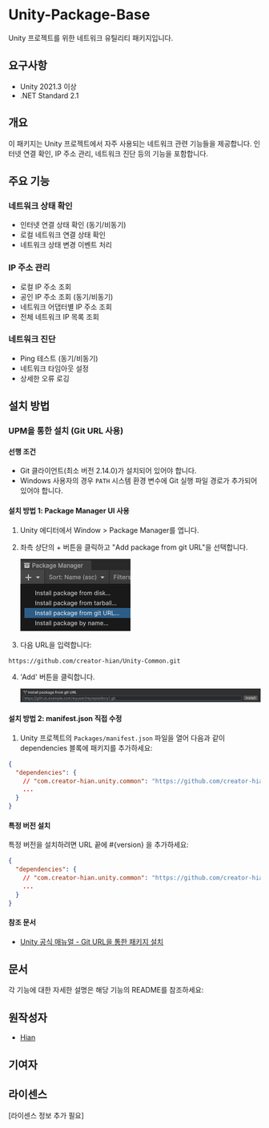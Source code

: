 # Unity-Package-Base

Unity 프로젝트를 위한 네트워크 유틸리티 패키지입니다.

## 요구사항

- Unity 2021.3 이상
- .NET Standard 2.1

## 개요

이 패키지는 Unity 프로젝트에서 자주 사용되는 네트워크 관련 기능들을 제공합니다. 인터넷 연결 확인, IP 주소 관리, 네트워크 진단 등의 기능을 포함합니다.

## 주요 기능

### 네트워크 상태 확인
- 인터넷 연결 상태 확인 (동기/비동기)
- 로컬 네트워크 연결 상태 확인
- 네트워크 상태 변경 이벤트 처리

### IP 주소 관리
- 로컬 IP 주소 조회
- 공인 IP 주소 조회 (동기/비동기)
- 네트워크 어댑터별 IP 주소 조회
- 전체 네트워크 IP 목록 조회

### 네트워크 진단
- Ping 테스트 (동기/비동기)
- 네트워크 타임아웃 설정
- 상세한 오류 로깅

## 설치 방법

### UPM을 통한 설치 (Git URL 사용)

#### 선행 조건

- Git 클라이언트(최소 버전 2.14.0)가 설치되어 있어야 합니다.
- Windows 사용자의 경우 `PATH` 시스템 환경 변수에 Git 실행 파일 경로가 추가되어 있어야 합니다.

#### 설치 방법 1: Package Manager UI 사용

1. Unity 에디터에서 Window > Package Manager를 엽니다.
2. 좌측 상단의 + 버튼을 클릭하고 "Add package from git URL"을 선택합니다.

   ![Package Manager Add Git URL](Document/upm-ui-giturl.png)
3. 다음 URL을 입력합니다:

```text
https://github.com/creator-hian/Unity-Common.git
```

4. 'Add' 버튼을 클릭합니다.

   ![Package Manager Add Button](Document/upm-ui-giturl-add.png)

#### 설치 방법 2: manifest.json 직접 수정

1. Unity 프로젝트의 `Packages/manifest.json` 파일을 열어 다음과 같이 dependencies 블록에 패키지를 추가하세요:

```json
{
  "dependencies": {
    // "com.creator-hian.unity.common": "https://github.com/creator-hian/Unity-Common.git",
    ...
  }
}
```

#### 특정 버전 설치

특정 버전을 설치하려면 URL 끝에 #{version} 을 추가하세요:

```json
{
  "dependencies": {
    // "com.creator-hian.unity.common": "https://github.com/creator-hian/Unity-Common.git#0.0.1",
    ...
  }
}
```

#### 참조 문서

- [Unity 공식 매뉴얼 - Git URL을 통한 패키지 설치](https://docs.unity3d.com/kr/2023.2/Manual/upm-ui-giturl.html)

## 문서

각 기능에 대한 자세한 설명은 해당 기능의 README를 참조하세요:


## 원작성자

- [Hian](https://github.com/creator-hian)

## 기여자

## 라이센스

[라이센스 정보 추가 필요]
